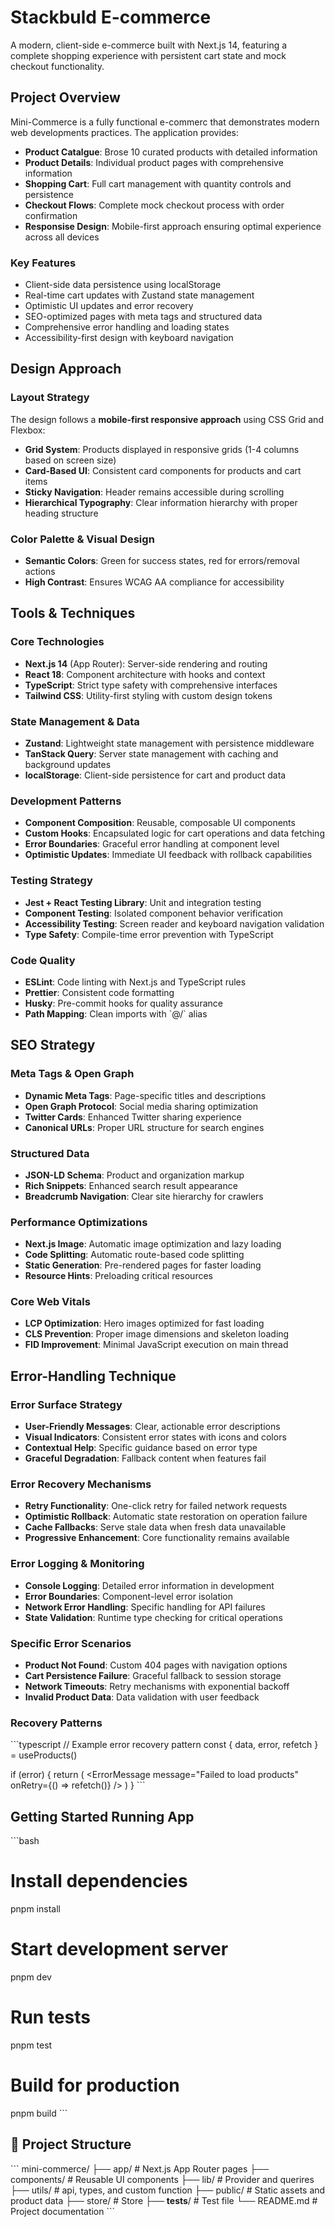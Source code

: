 # Stackbuld E-commerce

A modern, client-side e-commerce built with Next.js 14, featuring a complete shopping experience with persistent cart state and mock checkout functionality.

## Project Overview

Mini-Commerce is a fully functional e-commerc that demonstrates modern web developments practices. The application provides:

- **Product Catalgue**: Brose 10 curated products with detailed information
- **Product Details**: Individual product pages with comprehensive information
- **Shopping Cart**: Full cart management with quantity controls and persistence
- **Checkout Flows**: Complete mock checkout process with order confirmation
- **Responsise Design**: Mobile-first approach ensuring optimal experience across all devices

### Key Features
-  Client-side data persistence using localStorage
-  Real-time cart updates with Zustand state management
-  Optimistic UI updates and error recovery
-  SEO-optimized pages with meta tags and structured data
-  Comprehensive error handling and loading states
-  Accessibility-first design with keyboard navigation


## Design Approach

### Layout Strategy
The design follows a **mobile-first responsive approach** using CSS Grid and Flexbox:

- **Grid System**: Products displayed in responsive grids (1-4 columns based on screen size)
- **Card-Based UI**: Consistent card components for products and cart items
- **Sticky Navigation**: Header remains accessible during scrolling
- **Hierarchical Typography**: Clear information hierarchy with proper heading structure

### Color Palette & Visual Design
- **Semantic Colors**: Green for success states, red for errors/removal actions
- **High Contrast**: Ensures WCAG AA compliance for accessibility

## Tools & Techniques

### Core Technologies
- **Next.js 14** (App Router): Server-side rendering and routing
- **React 18**: Component architecture with hooks and context
- **TypeScript**: Strict type safety with comprehensive interfaces
- **Tailwind CSS**: Utility-first styling with custom design tokens

### State Management & Data
- **Zustand**: Lightweight state management with persistence middleware
- **TanStack Query**: Server state management with caching and background updates
- **localStorage**: Client-side persistence for cart and product data

### Development Patterns
- **Component Composition**: Reusable, composable UI components
- **Custom Hooks**: Encapsulated logic for cart operations and data fetching
- **Error Boundaries**: Graceful error handling at component level
- **Optimistic Updates**: Immediate UI feedback with rollback capabilities

### Testing Strategy
- **Jest + React Testing Library**: Unit and integration testing
- **Component Testing**: Isolated component behavior verification
- **Accessibility Testing**: Screen reader and keyboard navigation validation
- **Type Safety**: Compile-time error prevention with TypeScript

### Code Quality
- **ESLint**: Code linting with Next.js and TypeScript rules
- **Prettier**: Consistent code formatting
- **Husky**: Pre-commit hooks for quality assurance
- **Path Mapping**: Clean imports with \`@/\` alias

## SEO Strategy

### Meta Tags & Open Graph
- **Dynamic Meta Tags**: Page-specific titles and descriptions
- **Open Graph Protocol**: Social media sharing optimization
- **Twitter Cards**: Enhanced Twitter sharing experience
- **Canonical URLs**: Proper URL structure for search engines

### Structured Data
- **JSON-LD Schema**: Product and organization markup
- **Rich Snippets**: Enhanced search result appearance
- **Breadcrumb Navigation**: Clear site hierarchy for crawlers

### Performance Optimizations
- **Next.js Image**: Automatic image optimization and lazy loading
- **Code Splitting**: Automatic route-based code splitting
- **Static Generation**: Pre-rendered pages for faster loading
- **Resource Hints**: Preloading critical resources

### Core Web Vitals
- **LCP Optimization**: Hero images optimized for fast loading
- **CLS Prevention**: Proper image dimensions and skeleton loading
- **FID Improvement**: Minimal JavaScript execution on main thread

## Error-Handling Technique

### Error Surface Strategy
- **User-Friendly Messages**: Clear, actionable error descriptions
- **Visual Indicators**: Consistent error states with icons and colors
- **Contextual Help**: Specific guidance based on error type
- **Graceful Degradation**: Fallback content when features fail

### Error Recovery Mechanisms
- **Retry Functionality**: One-click retry for failed network requests
- **Optimistic Rollback**: Automatic state restoration on operation failure
- **Cache Fallbacks**: Serve stale data when fresh data unavailable
- **Progressive Enhancement**: Core functionality remains available

### Error Logging & Monitoring
- **Console Logging**: Detailed error information in development
- **Error Boundaries**: Component-level error isolation
- **Network Error Handling**: Specific handling for API failures
- **State Validation**: Runtime type checking for critical operations

### Specific Error Scenarios
- **Product Not Found**: Custom 404 pages with navigation options
- **Cart Persistence Failure**: Graceful fallback to session storage
- **Network Timeouts**: Retry mechanisms with exponential backoff
- **Invalid Product Data**: Data validation with user feedback

### Recovery Patterns
\`\`\`typescript
// Example error recovery pattern
const { data, error, refetch } = useProducts()

if (error) {
  return (
    <ErrorMessage 
      message="Failed to load products" 
      onRetry={() => refetch()} 
    />
  )
}
\`\`\`

## Getting Started Running App

\`\`\`bash
# Install dependencies
pnpm install

# Start development server
pnpm dev

# Run tests
pnpm test

# Build for production
pnpm build
\`\`\`

## 📁 Project Structure

\`\`\`
mini-commerce/
├── app/                    # Next.js App Router pages
├── components/             # Reusable UI components
├── lib/                   # Provider and querires
├── utils/                 # api, types, and custom function
├── public/                # Static assets and product data
├── store/                 # Store
├── __tests__/             # Test file
└── README.md              # Project documentation
\`\`\`
